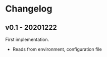 # Changelog

## v0.1 - 20201222

First implementation.

* Reads from environment, configuration file
